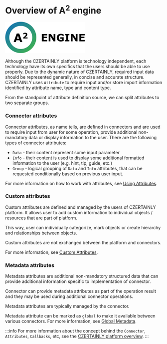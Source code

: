 # Overview of A<sup>2</sup> engine

![A^2 engine](../../../assets/a2-engine.png)

Although the CZERTAINLY platform is technology independent, each technology have its own specifics that the users should be able to use properly. Due to the dynamic nature of CZERTAINLY, required input data should be represented generally, in concise and accurate structure.
CZERTAINLY uses `Attribute` to require input and/or store import information identified by attribute name, type and content type.

From the standpoint of attribute definition source, we can split attributes to two separate groups.

### Connector attributes

Connector attributes, as name tells, are defined in connectors and are used to require input from user for some operation, provide additional non-mandatory data or display information to the user.
There are the following types of connector attributes:
- `Data` - their content represent some input parameter
- `Info` - their content is used to display some additional formatted information to the user (e.g. hint, tip, guide, etc.)
- `Group` - logical grouping of `Data` and `Info` attributes, that can be requested conditionally based on previous user input.

For more information on how to work with attributes, see [Using Attributes](../../../contributors/attributes/overview).

### Custom attributes

Custom attributes are defined and managed by the users of CZERTAINLY platform. It allows user to add custom information to individual objects / resources that are part of platform.

This way, user can individually categorize, mark objects or create hierarchy and relationships between objects.

Custom attributes are not exchanged between the platform and connectors.

For more information, see [Custom Attributes](./custom-attributes).

### Metadata attributes

Metadata attributes are additional non-mandatory structured data that can provide additional information specific to implementation of connector.

Connector can provide metadata attributes as part of the operation result and they may be used during additional connector operations.

Metadata attributes are typically managed by the connector.

Metadata attribute can be marked as `global` to make it available between various connectors. For more information, see [Global Metadata](./global-metadata).

:::info
For more information about the concept behind the `Connector`, `Attributes`, `Callbacks`, etc, see the [CZERTAINLY platform overview](../../../concept-design/overview).
:::
